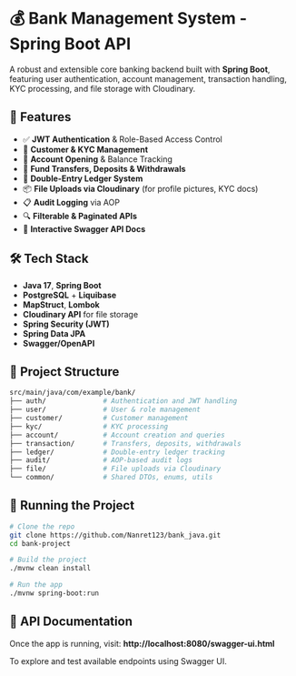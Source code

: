# 💰 Bank Management System - Spring Boot API

A robust and extensible core banking backend built with **Spring Boot**, featuring user authentication, account management, transaction handling, KYC processing, and file storage with Cloudinary.

## 🚀 Features

- ✅ **JWT Authentication** & Role-Based Access Control
- 👤 **Customer & KYC Management**
- 🏦 **Account Opening** & Balance Tracking
- 💸 **Fund Transfers, Deposits & Withdrawals**
- 🧾 **Double-Entry Ledger System**
- 📦 **File Uploads via Cloudinary** (for profile pictures, KYC docs)
- 📋 **Audit Logging** via AOP
- 🔍 **Filterable & Paginated APIs**
- 📖 **Interactive Swagger API Docs**

## 🛠️ Tech Stack

- **Java 17**, **Spring Boot**
- **PostgreSQL** + **Liquibase**
- **MapStruct**, **Lombok**
- **Cloudinary API** for file storage
- **Spring Security (JWT)**
- **Spring Data JPA**
- **Swagger/OpenAPI**

## 📂 Project Structure

```bash
src/main/java/com/example/bank/
├── auth/              # Authentication and JWT handling
├── user/              # User & role management
├── customer/          # Customer management
├── kyc/               # KYC processing
├── account/           # Account creation and queries
├── transaction/       # Transfers, deposits, withdrawals
├── ledger/            # Double-entry ledger tracking
├── audit/             # AOP-based audit logs
├── file/              # File uploads via Cloudinary
└── common/            # Shared DTOs, enums, utils

```

## 🧪 Running the Project
```bash
# Clone the repo
git clone https://github.com/Nanret123/bank_java.git
cd bank-project

# Build the project
./mvnw clean install

# Run the app
./mvnw spring-boot:run
```
## 📖 API Documentation
Once the app is running, visit: **http://localhost:8080/swagger-ui.html**

To explore and test available endpoints using Swagger UI.


